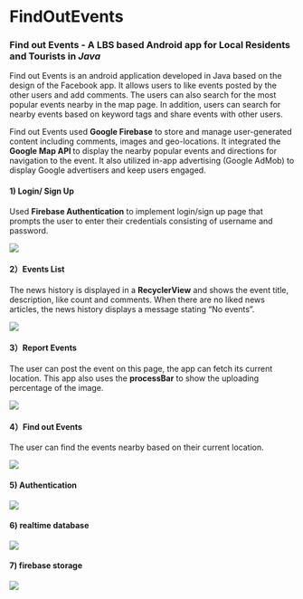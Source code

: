 # FindOutEvents

### Find out Events - A LBS based Android app for Local Residents and Tourists in<B><I> Java</B></I>
Find out Events is an android application developed in Java based on the design of the Facebook app. It allows users to like events posted by the other users and add comments. The users can also search for the most popular events nearby in the map page. In addition, users can search for nearby events based on keyword tags and share events with other users.

Find out Events used <B>Google Firebase</B> to store and manage user-generated content including comments, images and geo-locations. It integrated the <B>Google Map API </B>to display the nearby popular events and directions for navigation to the event. It also utilized in-app advertising (Google AdMob) to display Google advertisers and keep users engaged. 
#### 1) Login/ Sign Up
Used <B>Firebase Authentication</B> to implement login/sign up page that prompts the user to enter their credentials consisting of username and password.

![](https://github.com/yrong0118/FindOutEvents/blob/master/images/login.png)

#### 2）Events List
The news history is displayed in a <B>RecyclerView</B> and shows the event title, description, like count and comments. When there are no liked news articles, the news history displays a message stating “No events”.

![](https://github.com/yrong0118/FindOutEvents/blob/master/images/eventList.png)

#### 3）Report Events
The user can post the event on this page, the app can fetch its current location. This app also uses the <B>processBar</B> to show the uploading percentage of the image. 

![](https://github.com/yrong0118/FindOutEvents/blob/master/images/report%20event.png)

#### 4）Find out Events
The user can find the events nearby based on their current location.

![](https://github.com/yrong0118/FindOutEvents/blob/master/images/map.png)

#### 5) Authentication 

![](https://github.com/yrong0118/FindOutEvents/blob/master/images/authentication.png)

#### 6) realtime database

![](https://github.com/yrong0118/FindOutEvents/blob/master/images/firebase-database.png)

#### 7) firebase storage
![](https://github.com/yrong0118/FindOutEvents/blob/master/images/storage.png)
